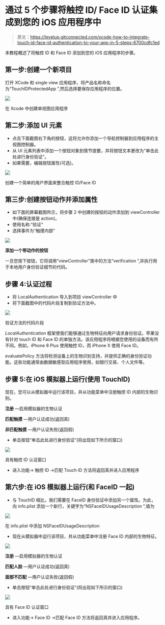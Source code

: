 # 通过 5 个步骤将触控 ID/ Face ID 认证集成到您的 iOS 应用程序中

> 原文：<https://levelup.gitconnected.com/xcode-how-to-integrate-touch-id-face-id-authentication-to-your-app-in-5-steps-6700cdfc1ed>

本教程概述了将触控 ID 和 Face ID 添加到您的 iOS 应用程序的步骤。

## **第一步:创建一个新项目**

打开 XCode 和 single view 应用程序，将产品名称命名为“TouchIDProtectedApp ”,然后选择要保存应用程序的位置。

![](img/6053c7bc2694fda19ceb4b65252ec21e.png)

在 Xcode 中创建单视图应用程序

## **第二步:添加 UI 元素**

*   点击下面截图右下角的按钮，这将允许你添加一个导航控制器到应用程序的主视图控制器。
*   从 UI 元素列表中添加一个按钮对象到情节提要，并将按钮文本更改为“单击此处进行身份验证”。
*   如果需要，编辑按钮属性(可选)。

![](img/87c6b840eab2be62c536c39f359ece2b.png)

创建一个简单的用户界面来整合触控 ID/Face ID

## **第三步:创建按钮动作并添加属性**

*   如下面的屏幕截图所示，将步骤 2 中创建的按钮的动作添加到 viewController 中(确保连接是 action)。
*   使用名称:“验证”
*   选择事件为“触摸内部”

![](img/2dfc25b20869d7896ce42f2de7822528.png)

**添加一个带动作的按钮**

一旦您按下按钮，它将调用“viewController”类中的方法“verification ”,并执行用于本地用户身份验证细节的代码。

## **步骤 4:认证过程**

*   将 LocalAuthentication 导入到项目 viewController 中
*   将下面截图中的代码片段复制到验证方法中。

![](img/bf87caa4b35d9a9d3ea8543ea58b47af.png)

验证方法的代码片段

*LocalAuthentication* 框架使我们能够通过生物特征向用户请求身份验证。苹果没有针对 touch ID 和 Face ID 的单独方法。该应用程序将根据您使用的设备而有所不同。例如，iPhone 8 Plus 使用触控 ID，而 iPhone X 使用 Face ID。

evaluatePolicy 方法将检测设备上的生物识别支持，并提供正确的身份验证功能。这些功能通常由数据敏感型应用程序使用，如银行交易、个人文件等。

## **步骤 5:在 iOS 模拟器上运行(使用 TouchID)**

现在，您可以从模拟器中运行该项目，并从功能菜单中注册触控 ID 内部的生物识别。

**注册** —启用模拟器的生物认证

**匹配触摸** —用户认证成功(返回真)

**非匹配触摸** —用户认证失败(返回假)

*   单击按钮“单击此处进行身份验证”(将出现如下所示的窗口)

![](img/a6225b3658d081d2a13d6539db30b5ac.png)

具有触控 ID 认证窗口

*   进入功能-> 触控 ID ->匹配 Touch ID 方法将返回真并进入应用程序

## **第六步:在 iOS 模拟器上运行(和 FaceID 一起)**

*   与 TouchID 相比，我们需要在 FaceID 身份验证中添加另一个属性。为此，向 info.plist 添加一个新行，关键字为“NSFaceIDUsageDescription ”,值为<reason for="" using="" the="" suthentication=""></reason>

![](img/1f29fee8719fae1ebd7dded33f6fe158.png)

在 info.plist 中添加 NSFaceIDUsageDescription

*   现在从模拟器中运行该项目，并从功能菜单中注册 Face ID 内部的生物特征。

![](img/978e5bf3e95e71eb5f43d35e50c9a6aa.png)

**注册** —启用模拟器的生物认证

**匹配人脸** —用户认证成功(返回真)

**面部不匹配** —用户认证失败(返回假)

*   单击按钮“单击此处进行身份验证”(将出现如下所示的窗口)

![](img/e5ba53c1d6f25ae204f4dfd4e7ea77c7.png)

具有 Face ID 认证窗口

*   进入功能-> Face ID ->匹配 Face ID 方法将返回真并进入应用程序。